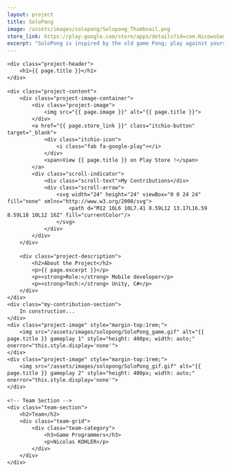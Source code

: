 ```yaml
---
layout: project
title: SoloPong
image: /assets/images/solopong/Solopong_Thumbnail.png
store_link: https://play.google.com/store/apps/details?id=com.NicowsGames.SoloPong
excerpt: "SoloPong is inspired by the old game Pong; play against yourself."
---
```


<div class="project-container">
    <!-- Animated background elements -->
    <div class="project-bg-patterns">
        <div class="geometric-pattern"></div>
        <div class="particle-field"></div>
    </div>

    <div class="project-header">
        <h1>{{ page.title }}</h1>
    </div>
    
    <div class="project-content">
        <div class="project-image-container">
            <div class="project-image">
                <img src="{{ page.image }}" alt="{{ page.title }}">
            </div>
            <a href="{{ page.store_link }}" class="itchio-button" target="_blank">
                <div class="itchio-icon">
                    <i class="fab fa-google-play"></i>
                </div>
                <span>View {{ page.title }} on Play Store !</span>
            </a>
            <div class="scroll-indicator">
                <div class="scroll-text">My Contributions</div>
                <div class="scroll-arrow">
                    <svg width="24" height="24" viewBox="0 0 24 24" fill="none" xmlns="http://www.w3.org/2000/svg">
                        <path d="M12 16L6 10L7.41 8.59L12 13.17L16.59 8.59L18 10L12 16Z" fill="currentColor"/>
                    </svg>
                </div>
            </div>
        </div>
        
        <div class="project-description">
            <h2>About the Project</h2>
            <p>{{ page.excerpt }}</p>
            <p><strong>Role:</strong> Mobile developer</p>
            <p><strong>Tech:</strong> Unity, C#</p>
        </div>
    </div>
    <div class="my-contribution-section">
        In construction...
    </div>
    <div class="project-image" style="margin-top:1rem;">
        <img src="/assets/images/solopong/SoloPong_game.gif" alt="{{ page.title }} gameplay 1" style="height: 400px; width: auto;" onerror="this.style.display='none'">
    </div>
    <div class="project-image" style="margin-top:1rem;">
        <img src="/assets/images/solopong/SoloPong_gif.gif" alt="{{ page.title }} gameplay 2" style="height: 400px; width: auto;" onerror="this.style.display='none'">
    </div>

    <!-- Team Section -->
    <div class="team-section">
        <h2>Team</h2>
        <div class="team-grid">
            <div class="team-category">
                <h3>Game Programmers</h3>
                <p>Nicolas KOHLER</p>
            </div>
        </div>
    </div>
</div>
